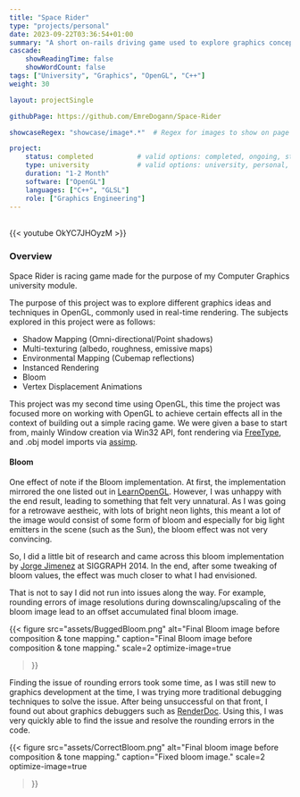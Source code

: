 ```yaml
---
title: "Space Rider"
type: "projects/personal"
date: 2023-09-22T03:36:54+01:00
summary: "A short on-rails driving game used to explore graphics concepts."
cascade:
    showReadingTime: false
    showWordCount: false
tags: ["University", "Graphics", "OpenGL", "C++"]
weight: 30

layout: projectSingle

githubPage: https://github.com/EmreDogann/Space-Rider

showcaseRegex: "showcase/image*.*"	# Regex for images to show on page

project:
    status: completed			# valid options: completed, ongoing, stopped
    type: university			# valid options: university, personal, gamejam
    duration: "1-2 Month"
    software: ["OpenGL"]
    languages: ["C++", "GLSL"]
    role: ["Graphics Engineering"]
---
```


\
{{< youtube OkYC7JHOyzM >}}

### Overview

Space Rider is racing game made for the purpose of my Computer Graphics university module.

The purpose of this project was to explore different graphics ideas and techniques in OpenGL, commonly used in real-time rendering. The subjects explored in this project were as follows:

- Shadow Mapping (Omni-directional/Point shadows)
- Multi-texturing (albedo, roughness, emissive maps)
- Environmental Mapping (Cubemap reflections)
- Instanced Rendering
- Bloom
- Vertex Displacement Animations

This project was my second time using OpenGL<!-- Mention and link to VIGIl here -->, this time the project was focused more on working with OpenGL to achieve certain effects all in the context of building out a simple racing game. We were given a base to start from, mainly Window creation via Win32 API, font rendering via [FreeType](https://freetype.org/), and .obj model imports via [assimp](https://github.com/assimp/assimp).

#### Bloom

One effect of note if the Bloom implementation. At first, the implementation mirrored the one listed out in [LearnOpenGL](https://learnopengl.com/Advanced-Lighting/Bloom). However, I was unhappy with the end result, leading to something that felt very unnatural. As I was going for a retrowave aestheic, with lots of bright neon lights, this meant a lot of the image would consist of some form of bloom and especially for big light emitters in the scene (such as the Sun), the bloom effect was not very convincing.

So, I did a little bit of research and came across this bloom implementation by [Jorge Jimenez](https://www.iryoku.com/next-generation-post-processing-in-call-of-duty-advanced-warfare) at SIGGRAPH 2014. In the end, after some tweaking of bloom values, the effect was much closer to what I had envisioned.

That is not to say I did not run into issues along the way. For example, rounding errors of image resolutions during downscaling/upscaling of the bloom image lead to an offset accumulated final bloom image.

{{< figure
    src="assets/BuggedBloom.png"
    alt="Final Bloom image before composition & tone mapping."
    caption="Final Bloom image before composition & tone mapping."
	scale=2
	optimize-image=true
>}}

Finding the issue of rounding errors took some time, as I was still new to graphics development at the time, I was trying more traditional debugging techniques to solve the issue. After being unsuccessful on that front, I found out about graphics debuggers such as [RenderDoc](https://renderdoc.org/). Using this, I was very quickly able to find the issue and resolve the rounding errors in the code.

{{< figure
    src="assets/CorrectBloom.png"
    alt="Final bloom image before composition & tone mapping."
    caption="Fixed bloom image."
	scale=2
	optimize-image=true
>}}
